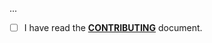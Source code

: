 <!--- Provide a general summary of your changes in the Title above -->

...

- [ ] I have read the **[CONTRIBUTING](https://github.com/owenvoke/blade-entypo/blob/main/.github/CONTRIBUTING.md)** document.
